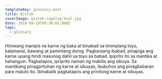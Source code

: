```yaml
---
templateKey: glossary-post
title: Bistek
coverImage: bistek-tagalog-bowl.jpg
date: 2018-09-10T09:30:03.000Z
tags:
  - glossary
---
```


Hiniwang manipis na karne ng baka at binabad sa tinimplang toyo, kalamansi, bawang at pamintang durog. Pagkaraang ibabad, pinapiga ang karne upang hindi masunog dahil sa toyo sa babad. Ipiprito ito sa mantika at hahanguin. Pagkatapos, ipriprito naman ng mabilis ang sibuya. Sa mantikang pinagprituhan ng karne at sibuyas, ibubuhos ang pinagbabaran para maluto ito. Ibinabalik pagkatapos ang prinitong karne at sibuyas.
